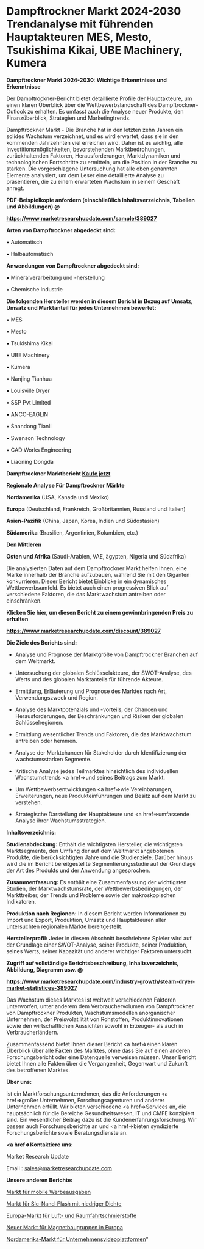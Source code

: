 # Dampftrockner Markt 2024-2030 Trendanalyse mit führenden Hauptakteuren MES, Mesto, Tsukishima Kikai, UBE Machinery, Kumera

<strong>Dampftrockner Markt 2024-2030: Wichtige Erkenntnisse und Erkenntnisse</strong>

Der Dampftrockner-Bericht bietet detaillierte Profile der Hauptakteure, um einen klaren Überblick über die Wettbewerbslandschaft des Dampftrockner-Outlook zu erhalten. Es umfasst auch die Analyse neuer Produkte, den Finanzüberblick, Strategien und Marketingtrends.

Dampftrockner Markt - Die Branche hat in den letzten zehn Jahren ein solides Wachstum verzeichnet, und es wird erwartet, dass sie in den kommenden Jahrzehnten viel erreichen wird. Daher ist es wichtig, alle Investitionsmöglichkeiten, bevorstehenden Marktbedrohungen, zurückhaltenden Faktoren, Herausforderungen, Marktdynamiken und technologischen Fortschritte zu ermitteln, um die Position in der Branche zu stärken. Die vorgeschlagene Untersuchung hat alle oben genannten Elemente analysiert, um dem Leser eine detaillierte Analyse zu präsentieren, die zu einem erwarteten Wachstum in seinem Geschäft anregt.



<strong><b>PDF-Beispielkopie anfordern (einschließlich Inhaltsverzeichnis, Tabellen und Abbildungen) @ </b></strong>

<strong><a href=https://www.marketresearchupdate.com/sample/389027>

<strong>https://www.marketresearchupdate.com/sample/389027</u></a></strong></strong>



<strong>Arten von Dampftrockner abgedeckt sind:</strong>

• Automatisch

• Halbautomatisch



<strong>Anwendungen von Dampftrockner abgedeckt sind:</strong>

• Mineralverarbeitung und -herstellung

• Chemische Industrie



<strong>Die folgenden Hersteller werden in diesem Bericht in Bezug auf Umsatz, Umsatz und Marktanteil für jedes Unternehmen bewertet:</strong>

• MES

• Mesto

• Tsukishima Kikai

• UBE Machinery

• Kumera

• Nanjing Tianhua

• Louisville Dryer

• SSP Pvt Limited

• ANCO-EAGLIN

• Shandong Tianli

• Swenson Technology

• CAD Works Engineering

• Liaoning Dongda



<strong>Dampftrockner Marktbericht <a href=https://www.marketresearchupdate.com/buynow/389027>Kaufe jetzt</a></strong>



<strong>Regionale Analyse Für Dampftrockner Märkte</strong>



<strong>Nordamerika</strong> (USA, Kanada und Mexiko)



<strong>Europa</strong> (Deutschland, Frankreich, Großbritannien, Russland und Italien)



<strong>Asien-Pazifik</strong> (China, Japan, Korea, Indien und Südostasien)



<strong>Südamerika</strong> (Brasilien, Argentinien, Kolumbien, etc.)



<strong>Den Mittleren</strong> 

<strong>Osten und Afrika</strong> (Saudi-Arabien, VAE, ägypten, Nigeria und Südafrika)

Die analysierten Daten auf dem Dampftrockner Markt helfen Ihnen, eine Marke innerhalb der Branche aufzubauen, während Sie mit den Giganten konkurrieren. Dieser Bericht bietet Einblicke in ein dynamisches Wettbewerbsumfeld. Es bietet auch einen progressiven Blick auf verschiedene Faktoren, die das Marktwachstum antreiben oder einschränken.



<strong>Klicken Sie hier, um diesen Bericht zu einem gewinnbringenden Preis zu erhalten
</strong>

<strong><a href=https://www.marketresearchupdate.com/discount/389027>https://www.marketresearchupdate.com/discount/389027</b></u></strong></a>



<strong>Die Ziele des Berichts sind:</strong>

- Analyse und Prognose der Marktgröße von Dampftrockner Branchen auf dem Weltmarkt.

- Untersuchung der globalen Schlüsselakteure, der SWOT-Analyse, des Werts und des globalen Marktanteils für führende Akteure.

- Ermittlung, Erläuterung und Prognose des Marktes nach Art, Verwendungszweck und Region.

- Analyse des Marktpotenzials und -vorteils, der Chancen und Herausforderungen, der Beschränkungen und Risiken der globalen Schlüsselregionen.

- Ermittlung wesentlicher Trends und Faktoren, die das Marktwachstum antreiben oder hemmen.

- Analyse der Marktchancen für Stakeholder durch Identifizierung der wachstumsstarken Segmente.

- Kritische Analyse jedes Teilmarktes hinsichtlich des individuellen Wachstumstrends <a href=>und</a> seines Beitrags zum Markt.

- Um Wettbewerbsentwicklungen <a href=>wie</a> Vereinbarungen, Erweiterungen, neue Produkteinführungen und Besitz auf dem Markt zu verstehen.

- Strategische Darstellung der Hauptakteure und <a href=>umfas</a>sende Analyse ihrer Wachstumsstrategien.



<strong>Inhaltsverzeichnis:</strong>



<strong>Studienabdeckung:</strong> Enthält die wichtigsten Hersteller, die wichtigsten Marktsegmente, den Umfang der auf dem Weltmarkt angebotenen Produkte, die berücksichtigten Jahre und die Studienziele. Darüber hinaus wird die im Bericht bereitgestellte Segmentierungsstudie auf der Grundlage der Art des Produkts und der Anwendung angesprochen.



<strong>Zusammenfassung:</strong> Es enthält eine Zusammenfassung der wichtigsten Studien, der Marktwachstumsrate, der Wettbewerbsbedingungen, der Markttreiber, der Trends und Probleme sowie der makroskopischen Indikatoren.



<strong>Produktion nach Regionen:</strong> In diesem Bericht werden Informationen zu Import und Export, Produktion, Umsatz und Hauptakteuren aller untersuchten regionalen Märkte bereitgestellt.



<strong>Herstellerprofil:</strong> Jeder in diesem Abschnitt beschriebene Spieler wird auf der Grundlage einer SWOT-Analyse, seiner Produkte, seiner Produktion, seines Werts, seiner Kapazität und anderer wichtiger Faktoren untersucht.



<strong><b>Zugriff auf vollständige Berichtsbeschreibung, Inhaltsverzeichnis, Abbildung, Diagramm usw. @ </b></strong>

<strong><a href=https://www.marketresearchupdate.com/industry-growth/steam-dryer-market-statistices-389027>https://www.marketresearchupdate.com/industry-growth/steam-dryer-market-statistices-389027</a></strong>

Das Wachstum dieses Marktes ist weltweit verschiedenen Faktoren unterworfen, unter anderem dem Verbrauchervolumen von Dampftrockner von Dampftrockner Produkten, Wachstumsmodellen anorganischer Unternehmen, der Preisvolatilität von Rohstoffen, Produktinnovationen sowie den wirtschaftlichen Aussichten sowohl in Erzeuger- als auch in Verbraucherländern.

Zusammenfassend bietet Ihnen dieser Bericht <a href=>einen</a> klaren Überblick über alle Fakten des Marktes, ohne dass Sie auf einen anderen Forschungsbericht oder eine Datenquelle verweisen müssen. Unser Bericht bietet Ihnen alle Fakten über die Vergangenheit, Gegenwart und Zukunft des betroffenen Marktes.



<strong>Über uns:</strong>

 ist ein Marktforschungsunternehmen, das die Anforderungen <a href=>großer</a> Unternehmen, Forschungsagenturen und anderer Unternehmen erfüllt. Wir bieten verschiedene <a href=>Services</a> an, die hauptsächlich für die Bereiche Gesundheitswesen, IT und CMFE konzipiert sind. Ein wesentlicher Beitrag dazu ist die Kundenerfahrungsforschung. Wir passen auch Forschungsberichte an und <a href=>bieten</a> syndizierte Forschungsberichte sowie Beratungsdienste an.



<strong><a href=>Kontaktiere uns:</a></strong>

Market Research Update

Email : sales@marketresearchupdate.com



<strong>Unsere anderen Berichte:</strong>

<a href=https://www.linkedin.com/pulse/mobile-ad-spending-market-2023-trends-new-research-report>Markt für mobile Werbeausgaben</a>

<a href=https://www.linkedin.com/pulse/low-density-slc-nand-flash-market-outlooks-2023-size-shares>Markt für Slc-Nand-Flash mit niedriger Dichte</a>

<a href=https://www.linkedin.com/pulse/europe-aerospace-lubricant-market-size-opportunities>Europa-Markt für Luft- und Raumfahrtschmierstoffe</a>

<a href=https://www.linkedin.com/pulse/europe-new-magnet-assemblies-market-current>Neuer Markt für Magnetbaugruppen in Europa</a>

<a href=https://www.linkedin.com/pulse/north-america-enterprise-video-platform-market>Nordamerika-Markt für Unternehmensvideoplattformen</a>"

